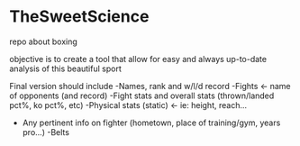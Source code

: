 # TheSweetScience
repo about boxing

objective is to create a tool that allow for easy and always up-to-date analysis of this beautiful sport

Final version should include
-Names, rank and w/l/d record
-Fights <- name of opponents (and record)
-Fight stats and overall stats (thrown/landed pct%, ko pct%, etc)
-Physical stats (static) <- ie: height, reach... 
- Any pertinent info on fighter (hometown, place of training/gym, years pro...)
-Belts
